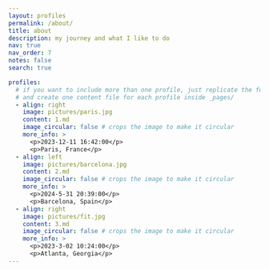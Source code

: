 ```yaml
---
layout: profiles
permalink: /about/
title: about
description: my journey and what I like to do
nav: true
nav_order: 7
notes: false
search: true

profiles:
  # if you want to include more than one profile, just replicate the following block
  # and create one content file for each profile inside _pages/
  - align: right
    image: pictures/paris.jpg
    content: 1.md
    image_circular: false # crops the image to make it circular
    more_info: >
      <p>2023-12-11 16:42:00</p>
      <p>Paris, France</p>
  - align: left
    image: pictures/barcelona.jpg
    content: 2.md
    image_circular: false # crops the image to make it circular
    more_info: >
      <p>2024-5-31 20:39:00</p>
      <p>Barcelona, Spain</p>
  - align: right
    image: pictures/fit.jpg
    content: 3.md
    image_circular: false # crops the image to make it circular
    more_info: >
      <p>2023-3-02 10:24:00</p>
      <p>Atlanta, Georgia</p>
---
```

